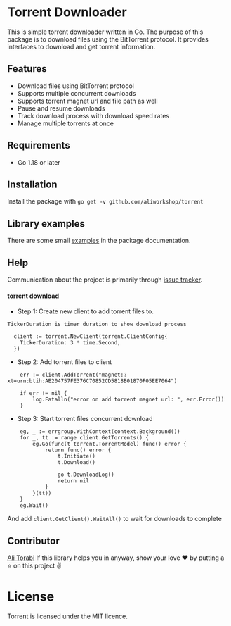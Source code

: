 # Torrent Downloader

This is simple torrent downloader written in Go.
The purpose of this package is to download files using the BitTorrent protocol.
It provides interfaces to download and get torrent information.

## Features
* Download files using BitTorrent protocol
* Supports multiple concurrent downloads
* Supports torrent magnet url and file path as well
* Pause and resume downloads
* Track download process with download speed rates
* Manage multiple torrents at once

## Requirements
* Go 1.18 or later

## Installation
Install the package with `go get -v github.com/aliworkshop/torrent`

## Library examples
There are some small [examples](https://github.com/aliworkshop/torrent/tree/main/example) in the package documentation.

## Help
Communication about the project is primarily through [issue tracker](https://github.com/aliworkshop/torrent/issues).

#### torrent download

* Step 1: Create new client to add torrent files to.

`TickerDuration is timer duration to show download process `
```
  client := torrent.NewClient(torrent.ClientConfig{
    TickerDuration: 3 * time.Second,
  })
```

* Step 2: Add torrent files to client

```
    err := client.AddTorrent("magnet:?xt=urn:btih:AE204757FE376C70852CD5818B01870F05EE7064")

    if err != nil {
        log.Fatalln("error on add torrent magnet url: ", err.Error())
    }
```

* Step 3: Start torrent files concurrent download
```
    eg, _ := errgroup.WithContext(context.Background())
	for _, tt := range client.GetTorrents() {
		eg.Go(func(t torrent.TorrentModel) func() error {
			return func() error {
				t.Initiate()
				t.Download()

				go t.DownloadLog()
				return nil
			}
		}(tt))
	}
	eg.Wait()
```

And add `client.GetClient().WaitAll()` to wait for downloads to complete

## Contributor
[Ali Torabi](https://github.com/aliworkshop)
If this library helps you in anyway, show your love :heart: by putting a :star: on this project :v:

# License
Torrent is licensed under the MIT licence.
